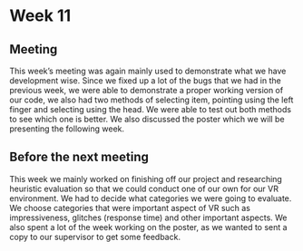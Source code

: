 # Week 11
## Meeting
This week’s meeting was again mainly used to demonstrate what we have development wise. Since we fixed up a lot of the bugs that we had in the previous week, we were able to demonstrate a proper working version of our code, we also had two methods of selecting item, pointing using the left finger and selecting using the head. We were able to test out both methods to see which one is better. We also discussed the poster which we will be presenting the following week. 

## Before the next meeting
This week we mainly worked on finishing off our project and researching heuristic evaluation so that we could conduct one of our own for our VR environment. We had to decide what categories we were going to evaluate. We choose categories that were important aspect of VR such as impressiveness, glitches (response time) and other important aspects. We also spent a lot of the week working on the poster, as we wanted to sent a copy to our supervisor to get some feedback.
